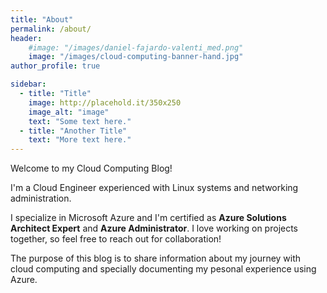 ```yaml
---
title: "About"
permalink: /about/
header:
    #image: "/images/daniel-fajardo-valenti_med.png"
    image: "/images/cloud-computing-banner-hand.jpg"
author_profile: true

sidebar:
  - title: "Title"
    image: http://placehold.it/350x250
    image_alt: "image"
    text: "Some text here."
  - title: "Another Title"
    text: "More text here."
---
```

Welcome to my Cloud Computing Blog!

I'm a Cloud Engineer experienced with Linux systems and networking administration.

I specialize in Microsoft Azure and I'm certified as **Azure Solutions Architect Expert** and **Azure Administrator**. I love working on projects together, so feel free to reach out for collaboration!

The purpose of this blog is to share information about my journey with cloud computing and specially documenting my pesonal experience using Azure.
